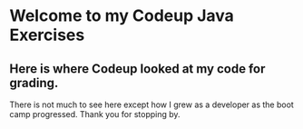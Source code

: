 # Welcome to my Codeup Java Exercises
## Here is where Codeup looked at my code for grading.
There is not much to see here except how I grew as a developer as the boot camp progressed.
Thank you for stopping by.